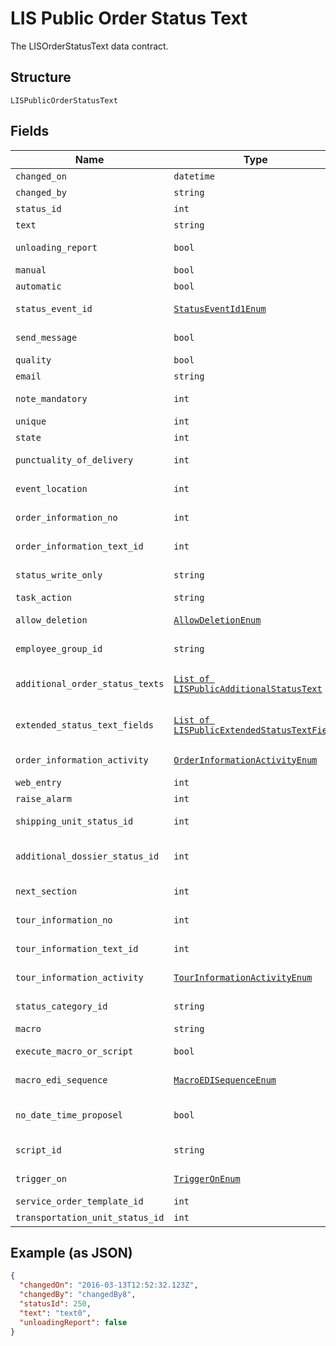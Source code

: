 
# LIS Public Order Status Text

The LISOrderStatusText data contract.

## Structure

`LISPublicOrderStatusText`

## Fields

| Name | Type | Tags | Description |
|  --- | --- | --- | --- |
| `changed_on` | `datetime` | Optional | Gets or sets ChangedOn. |
| `changed_by` | `string` | Optional | Gets or sets ChangedBy. |
| `status_id` | `int` | Optional | Gets or sets StatusId. |
| `text` | `string` | Optional | Gets or sets Text. |
| `unloading_report` | `bool` | Optional | Gets or sets UnloadingReport. |
| `manual` | `bool` | Optional | Gets or sets Manual. |
| `automatic` | `bool` | Optional | Gets or sets Automatic. |
| `status_event_id` | [`StatusEventId1Enum`](../../doc/models/status-event-id-1-enum.md) | Optional | Gets or sets StatusEventId. |
| `send_message` | `bool` | Optional | Gets or sets SendMessage. |
| `quality` | `bool` | Optional | Gets or sets Quality. |
| `email` | `string` | Optional | Gets or sets email. |
| `note_mandatory` | `int` | Optional | Gets or sets NoteMandatory. |
| `unique` | `int` | Optional | Gets or sets Unique. |
| `state` | `int` | Optional | Gets or sets State. |
| `punctuality_of_delivery` | `int` | Optional | Gets or sets PunctualityOfDelivery. |
| `event_location` | `int` | Optional | Gets or sets EventLocation. |
| `order_information_no` | `int` | Optional | Gets or sets OrderInformationNo. |
| `order_information_text_id` | `int` | Optional | Gets or sets OrderInformationTextId. |
| `status_write_only` | `string` | Optional | Gets or sets StatusWriteOnly. |
| `task_action` | `string` | Optional | Gets or sets TaskAction. |
| `allow_deletion` | [`AllowDeletionEnum`](../../doc/models/allow-deletion-enum.md) | Optional | Gets or sets AllowDeletion. |
| `employee_group_id` | `string` | Optional | Gets or sets EmployeeGroupId. |
| `additional_order_status_texts` | [`List of LISPublicAdditionalStatusText`](../../doc/models/lis-public-additional-status-text.md) | Optional | Gets or sets the additional order status texts. |
| `extended_status_text_fields` | [`List of LISPublicExtendedStatusTextField`](../../doc/models/lis-public-extended-status-text-field.md) | Optional | Gets or sets the additional order status texts. |
| `order_information_activity` | [`OrderInformationActivityEnum`](../../doc/models/order-information-activity-enum.md) | Optional | Gets or sets OrderInformationActivity. |
| `web_entry` | `int` | Optional | Gets or sets WebEntry. |
| `raise_alarm` | `int` | Optional | Gets or sets RaiseAlarm. |
| `shipping_unit_status_id` | `int` | Optional | Gets or sets ShippingUnitStatusId. |
| `additional_dossier_status_id` | `int` | Optional | Gets or sets the additional dossier status identifier. |
| `next_section` | `int` | Optional | Gets or sets NextSection. |
| `tour_information_no` | `int` | Optional | Gets or sets TourInformationNo. |
| `tour_information_text_id` | `int` | Optional | Gets or sets TourInformationTextId. |
| `tour_information_activity` | [`TourInformationActivityEnum`](../../doc/models/tour-information-activity-enum.md) | Optional | Gets or sets TourInformationActivity. |
| `status_category_id` | `string` | Optional | Gets or sets the status category id. |
| `macro` | `string` | Optional | Gets or sets the macro. |
| `execute_macro_or_script` | `bool` | Optional | Gets or sets the execute macro. |
| `macro_edi_sequence` | [`MacroEDISequenceEnum`](../../doc/models/macro-edi-sequence-enum.md) | Optional | Gets or sets the execute macro. |
| `no_date_time_proposel` | `bool` | Optional | Gets or sets a value indicating whether [no date time proposel]. |
| `script_id` | `string` | Optional | Gets or sets the script identifier. |
| `trigger_on` | [`TriggerOnEnum`](../../doc/models/trigger-on-enum.md) | Optional | Gets or sets the trigger on. |
| `service_order_template_id` | `int` | Optional | - |
| `transportation_unit_status_id` | `int` | Optional | - |

## Example (as JSON)

```json
{
  "changedOn": "2016-03-13T12:52:32.123Z",
  "changedBy": "changedBy8",
  "statusId": 250,
  "text": "text0",
  "unloadingReport": false
}
```


